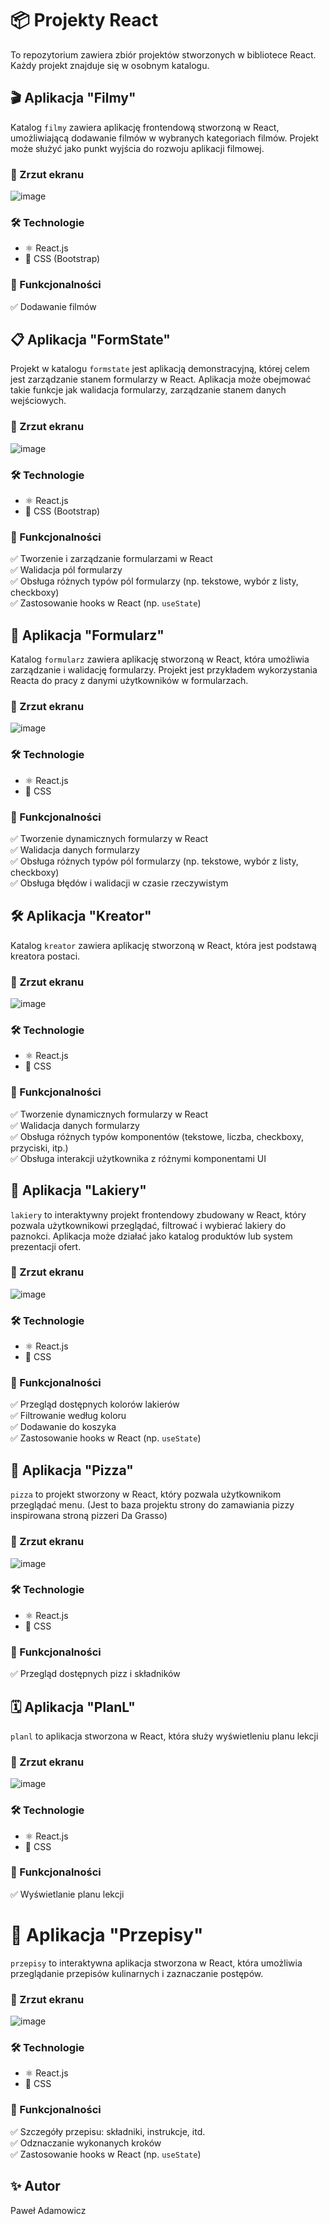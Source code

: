 # 📦 Projekty React

To repozytorium zawiera zbiór projektów stworzonych w bibliotece React. Każdy projekt znajduje się w osobnym katalogu.

## 🎬 Aplikacja "Filmy"

Katalog `filmy` zawiera aplikację frontendową stworzoną w React, umożliwiającą dodawanie filmów w wybranych kategoriach filmów. Projekt może służyć jako punkt wyjścia do rozwoju aplikacji filmowej.

### 📸 Zrzut ekranu

![image](https://github.com/user-attachments/assets/58711f73-177a-4fb0-b19b-6e71ef9d2604)

### 🛠️ Technologie

- ⚛️ React.js
- 🎨 CSS (Bootstrap)

### 🚀 Funkcjonalności

✅ Dodawanie filmów

## 📋 Aplikacja "FormState"

Projekt w katalogu `formstate` jest aplikacją demonstracyjną, której celem jest zarządzanie stanem formularzy w React. Aplikacja może obejmować takie funkcje jak walidacja formularzy, zarządzanie stanem danych wejściowych.

### 📸 Zrzut ekranu

![image](https://github.com/user-attachments/assets/072a2ffc-3cac-419c-bd8e-f8b530e3dd9e)

### 🛠️ Technologie

- ⚛️ React.js
- 🎨 CSS (Bootstrap)

### 🚀 Funkcjonalności

✅ Tworzenie i zarządzanie formularzami w React<br>
✅ Walidacja pól formularzy<br>
✅ Obsługa różnych typów pól formularzy (np. tekstowe, wybór z listy, checkboxy)<br>
✅ Zastosowanie hooks w React (np. `useState`)

## 📝 Aplikacja "Formularz"

Katalog `formularz` zawiera aplikację stworzoną w React, która umożliwia zarządzanie i walidację formularzy. Projekt jest przykładem wykorzystania Reacta do pracy z danymi użytkowników w formularzach.

### 📸 Zrzut ekranu

![image](https://github.com/user-attachments/assets/dda94907-867d-4711-b5d1-2fdf0612ace5)

### 🛠️ Technologie

- ⚛️ React.js
- 🎨 CSS

### 🚀 Funkcjonalności

✅ Tworzenie dynamicznych formularzy w React<br>
✅ Walidacja danych formularzy<br>
✅ Obsługa różnych typów pól formularzy (np. tekstowe, wybór z listy, checkboxy)<br>
✅ Obsługa błędów i walidacji w czasie rzeczywistym

## 🛠️ Aplikacja "Kreator"

Katalog `kreator` zawiera aplikację stworzoną w React, która jest podstawą kreatora postaci.

### 📸 Zrzut ekranu

![image](https://github.com/user-attachments/assets/45724d80-65e9-4cc2-900c-8a5dce7f9d80)

### 🛠️ Technologie

- ⚛️ React.js
- 🎨 CSS

### 🚀 Funkcjonalności

✅ Tworzenie dynamicznych formularzy w React<br>
✅ Walidacja danych formularzy<br>
✅ Obsługa różnych typów komponentów (tekstowe, liczba, checkboxy, przyciski, itp.)<br>
✅ Obsługa interakcji użytkownika z różnymi komponentami UI

## 💅 Aplikacja "Lakiery"

`lakiery` to interaktywny projekt frontendowy zbudowany w React, który pozwala użytkownikowi przeglądać, filtrować i wybierać lakiery do paznokci. Aplikacja może działać jako katalog produktów lub system prezentacji ofert.

### 📸 Zrzut ekranu

![image](https://github.com/user-attachments/assets/6a395092-0597-4259-a2df-5595c1928f31)

### 🛠️ Technologie

- ⚛️ React.js
- 🎨 CSS

### 🚀 Funkcjonalności

✅ Przegląd dostępnych kolorów lakierów<br>
✅ Filtrowanie według koloru<br>
✅ Dodawanie do koszyka<br>
✅ Zastosowanie hooks w React (np. `useState`)

## 🍕 Aplikacja "Pizza"

`pizza` to projekt stworzony w React, który pozwala użytkownikom przeglądać menu. (Jest to baza projektu strony do zamawiania pizzy inspirowana stroną pizzeri Da Grasso)

### 📸 Zrzut ekranu

![image](https://github.com/user-attachments/assets/8f90fac5-9586-425d-a69d-eb84ae27e38b)

### 🛠️ Technologie

- ⚛️ React.js
- 🎨 CSS

### 🚀 Funkcjonalności

✅ Przegląd dostępnych pizz i składników

## 🗓️ Aplikacja "PlanL"

`planl` to aplikacja stworzona w React, która służy wyświetleniu planu lekcji

### 📸 Zrzut ekranu

![image](https://github.com/user-attachments/assets/1187055f-3d74-4ef9-8d7c-c696ea891fca)

### 🛠️ Technologie

- ⚛️ React.js
- 🎨 CSS

### 🚀 Funkcjonalności

✅ Wyświetlanie planu lekcji

# 🍲 Aplikacja "Przepisy"

`przepisy` to interaktywna aplikacja stworzona w React, która umożliwia przeglądanie przepisów kulinarnych i zaznaczanie postępów.

### 📸 Zrzut ekranu

![image](https://github.com/user-attachments/assets/fec49506-e78d-44df-8c50-4b1057558553)

### 🛠️ Technologie

- ⚛️ React.js
- 🎨 CSS

### 🚀 Funkcjonalności

✅ Szczegóły przepisu: składniki, instrukcje, itd.<br>
✅ Odznaczanie wykonanych kroków<br>
✅ Zastosowanie hooks w React (np. `useState`)

## ✨ Autor

Paweł Adamowicz

